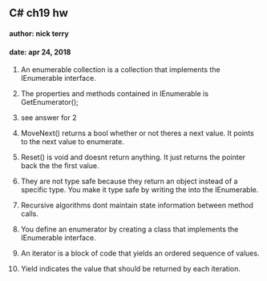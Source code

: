 ## C# ch19 hw 
#### author: nick terry 
#### date: apr 24, 2018 

1. An enumerable collection is a collection that implements the IEnumerable interface. 

2. The properties and methods contained in IEnumerable is GetEnumerator(); 

3. see answer for 2 

4. MoveNext() returns a bool whether or not theres a next value. It points to the next value to enumerate. 

5. Reset() is void and doesnt return anything. It just returns the pointer back the the first value. 

6. They are not type safe because they return an object instead of a specific type. You make it type safe by writing the <T> into the IEnumerable<T>. 

7. Recursive algorithms dont maintain state information between method calls. 

8. You define an enumerator by creating a class that implements the IEnumerable interface. 

9. An iterator is a block of code that yields an ordered sequence of values. 

10. Yield indicates the value that should be returned by each iteration.